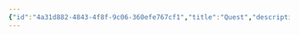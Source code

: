 ```yaml
---
{"id":"4a31d882-4843-4f8f-9c06-360efe767cf1","title":"Quest","description":"Overview of Quest tag.","publish":true,"date_created":"Thursday, April 11th 2024, 6:05:03 pm","date_modified":"Friday, October 4th 2024, 12:24:34 am","editing_lock":true,"live_preview":true,"cssclasses":["mado-heading"],"PassFrontmatter":true}
---
```


